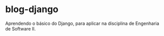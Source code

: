 # blog-django

Aprendendo o básico do Django, para aplicar na disciplina de Engenharia de Software II.
